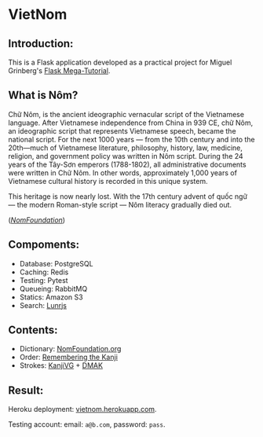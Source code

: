 VietNom
=======

## Introduction:

This is a Flask application developed as a practical project for Miguel Grinberg's 
[Flask Mega-Tutorial](http://blog.miguelgrinberg.com/post/the-flask-mega-tutorial-part-i-hello-world).

## What is Nôm?

Chữ Nôm, is the ancient ideographic vernacular script of the Vietnamese language. 
After Vietnamese independence from China in 939 CE, chữ Nôm, an ideographic script 
that represents Vietnamese speech, became the national script. For the next 1000 
years — from the 10th century and into the 20th—much of Vietnamese literature, philosophy, 
history, law, medicine, religion, and government policy was written in Nôm script. 
During the 24 years of the Tây-Sơn emperors (1788-1802), all administrative documents 
were written in Chữ Nôm. 
In other words, approximately 1,000 years of Vietnamese cultural history is recorded 
in this unique system.

This heritage is now nearly lost. With the 17th century advent of quốc ngữ — the modern 
Roman-style script — Nôm literacy gradually died out. 

(*[NomFoundation](http://nomfoundation.org)*)


## Compoments:

- Database: PostgreSQL
- Caching: Redis
- Testing: Pytest
- Queueing: RabbitMQ
- Statics: Amazon S3
- Search: [Lunrjs](http://lunrjs.com/)

## Contents:

- Dictionary: [NomFoundation.org](http://nomfoundation.org)
- Order: [Remembering the Kanji](http://www.amazon.com/dp/0824835921)
- Strokes: [KanjiVG](http://kanjivg.tagaini.net) + [DMAK](https://github.com/mbilbille/dmak)

## Result:

Heroku deployment: [vietnom.herokuapp.com](http://vietnom.herokuapp.com).

Testing account: email: `a@b.com`, password: `pass`.



